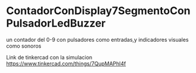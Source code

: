# ContadorConDisplay7SegmentoConPulsadorLedBuzzer
un contador del 0-9 con pulsadores como entradas,y indicadores visuales como sonoros

Link de tinkercad con la simulacion
https://www.tinkercad.com/things/7QupMAPhl4f
